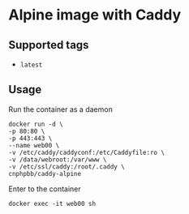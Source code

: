 # Alpine image with Caddy

## Supported tags

* `latest`

## Usage

Run the container as a daemon

```shell
docker run -d \
-p 80:80 \
-p 443:443 \
--name web00 \
-v /etc/caddy/caddyconf:/etc/Caddyfile:ro \
-v /data/webroot:/var/www \
-v /etc/ssl/caddy:/root/.caddy \
cnphpbb/caddy-alpine
```

Enter to the container

```shell
docker exec -it web00 sh
```